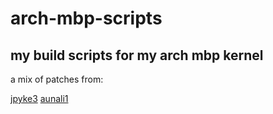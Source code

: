 # arch-mbp-scripts
my build scripts for my arch mbp kernel
-----------------------------------

a mix of patches from:

[jpyke3](https://github.com/JPyke3/mbp-manjaro-kernel)
[aunali1](https://github.com/aunali1/linux-mbp-arch)
